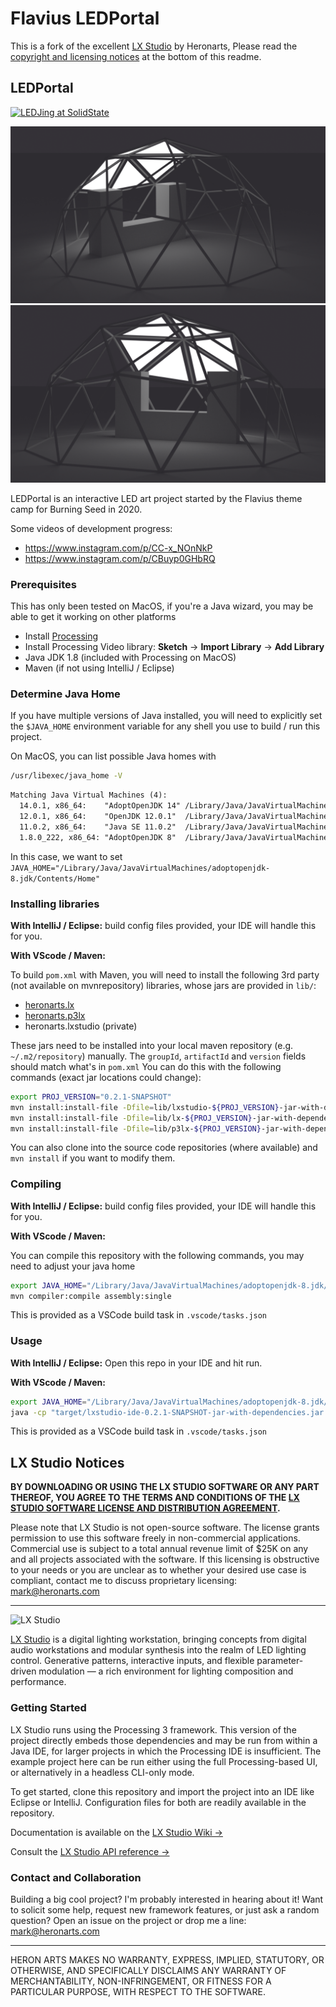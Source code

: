 # Flavius LEDPortal

This is a fork of the excellent [LX Studio](http://lx.studio/) by Heronarts, Please read the [copyright and licensing notices](#lx-studio-notices) at the bottom of this readme.

## LEDPortal

[![LEDJing at SolidState](img/Solid%20State%20LeapMotion.gif)](https://www.youtube.com/watch?v=Ui-maztzuMk)

![Render Compromise Side](img/render_compromise_side.png)![Render Compromise Front](img/render_compromise_front.png)

LEDPortal is an interactive LED art project started by the Flavius theme camp for Burning Seed in 2020.

Some videos of development progress:

- <https://www.instagram.com/p/CC-x_NOnNkP>
- <https://www.instagram.com/p/CBuyp0GHbRQ>

### Prerequisites

This has only been tested on MacOS, if you're a Java wizard, you may be able to get it working on other platforms

- Install [Processing](https://processing.org/)
- Install Processing Video library: **Sketch** → **Import Library** → **Add Library**
- Java JDK 1.8 (included with Processing on MacOS)
- Maven (if not using IntelliJ / Eclipse)

### Determine Java Home

If you have multiple versions of Java installed, you will need to explicitly set the `$JAVA_HOME` environment variable for any shell you use to build / run this project.

On MacOS, you can list possible Java homes with

```bash
/usr/libexec/java_home -V
```

```txt
Matching Java Virtual Machines (4):
  14.0.1, x86_64:    "AdoptOpenJDK 14" /Library/Java/JavaVirtualMachines/adoptopenjdk-14.jdk/Contents/Home
  12.0.1, x86_64:    "OpenJDK 12.0.1"  /Library/Java/JavaVirtualMachines/openjdk-12.0.1.jdk/Contents/Home
  11.0.2, x86_64:    "Java SE 11.0.2"  /Library/Java/JavaVirtualMachines/jdk-11.0.2.jdk/Contents/Home
  1.8.0_222, x86_64: "AdoptOpenJDK 8"  /Library/Java/JavaVirtualMachines/adoptopenjdk-8.jdk/Contents/Home
```

In this case, we want to set `JAVA_HOME="/Library/Java/JavaVirtualMachines/adoptopenjdk-8.jdk/Contents/Home"`

### Installing libraries

**With IntelliJ / Eclipse:** build config files provided, your IDE will handle this for you.

**With VScode / Maven:**

To build `pom.xml` with Maven, you will need to install the following 3rd party (not available on mvnrepository) libraries, whose jars are provided in `lib/`:

- [heronarts.lx](https://github.com/heronarts/lx)
- [heronarts.p3lx](https://github.com/heronarts/p3lx)
- heronarts.lxstudio (private)

These jars need to be installed into your local maven repository (e.g. `~/.m2/repository`) manually. The `groupId`, `artifactId` and `version` fields should match what's in `pom.xml`
You can do this with the following commands (exact jar locations could change):

```bash
export PROJ_VERSION="0.2.1-SNAPSHOT"
mvn install:install-file -Dfile=lib/lxstudio-${PROJ_VERSION}-jar-with-dependencies.jar -DgroupId=heronarts -DartifactId=lxstudio -Dversion=${PROJ_VERSION} -Dpackaging=jar
mvn install:install-file -Dfile=lib/lx-${PROJ_VERSION}-jar-with-dependencies.jar -DgroupId=heronarts -DartifactId=lx -Dversion=${PROJ_VERSION} -Dpackaging=jar
mvn install:install-file -Dfile=lib/p3lx-${PROJ_VERSION}-jar-with-dependencies.jar -DgroupId=heronarts -DartifactId=p3lx -Dversion=${PROJ_VERSION} -Dpackaging=jar
```

You can also clone into the source code repositories (where available) and `mvn install` if you want to modify them.

### Compiling

**With IntelliJ / Eclipse:** build config files provided, your IDE will handle this for you.

**With VScode / Maven:**

You can compile this repository with the following commands, you may need to adjust your java home

```bash
export JAVA_HOME="/Library/Java/JavaVirtualMachines/adoptopenjdk-8.jdk/Contents/Home"
mvn compiler:compile assembly:single
```

This is provided as a VSCode build task in `.vscode/tasks.json`

### Usage

**With IntelliJ / Eclipse:** Open this repo in your IDE and hit run.

**With VScode / Maven:**

```bash
export JAVA_HOME="/Library/Java/JavaVirtualMachines/adoptopenjdk-8.jdk/Contents/Home"
java -cp "target/lxstudio-ide-0.2.1-SNAPSHOT-jar-with-dependencies.jar:lib/processing-3.5.4/core.jar:lib/processing-3.5.4/gluegen-rt.jar:lib/processing-3.5.4/jogl-all.jar" heronarts.lx.app.LXStudioApp
```

This is provided as a VSCode build task in `.vscode/tasks.json`

## LX Studio Notices

**BY DOWNLOADING OR USING THE LX STUDIO SOFTWARE OR ANY PART THEREOF, YOU AGREE TO THE TERMS AND CONDITIONS OF THE [LX STUDIO SOFTWARE LICENSE AND DISTRIBUTION AGREEMENT](http://lx.studio/license).**

Please note that LX Studio is not open-source software. The license grants permission to use this software freely in non-commercial applications. Commercial use is subject to a total annual revenue limit of $25K on any and all projects associated with the software. If this licensing is obstructive to your needs or you are unclear as to whether your desired use case is compliant, contact me to discuss proprietary licensing: mark@heronarts.com

---

![LX Studio](https://raw.github.com/heronarts/LXStudio/master/assets/screenshot.jpg)

[LX Studio](http://lx.studio/) is a digital lighting workstation, bringing concepts from digital audio workstations and modular synthesis into the realm of LED lighting control. Generative patterns, interactive inputs, and flexible parameter-driven modulation — a rich environment for lighting composition and performance.

### Getting Started

LX Studio runs using the Processing 3 framework. This version of the project directly embeds those dependencies and may be run from within a Java IDE,
for larger projects in which the Processing IDE is insufficient. The example project here can be run either using the full Processing-based UI,
or alternatively in a headless CLI-only mode.

To get started, clone this repository and import the project into an IDE like Eclipse or IntelliJ. Configuration files for both are readily
available in the repository.

Documentation is available on the [LX Studio Wiki &rarr;](https://github.com/heronarts/LXStudio/wiki)

Consult the [LX Studio API reference &rarr;](http://lx.studio/api/)

### Contact and Collaboration

Building a big cool project? I'm probably interested in hearing about it! Want to solicit some help, request new framework features, or just ask a random question? Open an issue on the project or drop me a line: mark@heronarts.com

---

HERON ARTS MAKES NO WARRANTY, EXPRESS, IMPLIED, STATUTORY, OR OTHERWISE, AND SPECIFICALLY DISCLAIMS ANY WARRANTY OF MERCHANTABILITY, NON-INFRINGEMENT, OR FITNESS FOR A PARTICULAR PURPOSE, WITH RESPECT TO THE SOFTWARE.
